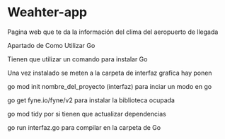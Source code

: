 # Weahter-app
Pagina web que te da la información del clima del aeropuerto de llegada 

Apartado de Como Utilizar Go

Tienen que utilizar un comando para instalar Go

Una vez instalado se meten a la carpeta de interfaz grafica hay ponen 

go mod init nombre_del_proyecto (interfaz) para inciar un modo en go

go get fyne.io/fyne/v2 para instalar la biblioteca ocupada

go mod tidy por si tienen que actualizar dependencias

go run interfaz.go para compilar en la carpeta de Go
